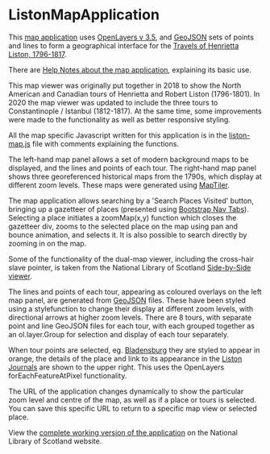 ListonMapApplication
====================

This <a href="https://digital.nls.uk/travels-of-henrietta-liston/map/">map application</a> uses <a href="https://openlayers.org/">OpenLayers v 3.5</a>, and <a href="https://geojson.org/geojson-spec.html">GeoJSON</a> sets of points and lines to form a geographical interface for the <a href="https://digital.nls.uk/travels-of-henrietta-liston/index.html">Travels of Henrietta Liston, 1796-1817</a>. 

There are <a href="https://digital.nls.uk/travels-of-henrietta-liston/places.html#help">Help Notes about the map application</a>, explaining its basic use.

This map viewer was originally put together in 2018 to show the North American and Canadian tours of Henrietta and Robert Liston (1796-1801). In 2020 the map viewer was updated to include the three tours to Constantinople / Istanbul (1812-1817). At the same time, some improvements were made to the functionality as well as better responsive styling.

All the map specific Javascript written for this application is in the <a href="https://github.com/NationalLibraryOfScotland/ListonMapApplication/blob/master/scripts/liston-map.js">liston-map.js</a> file with comments explaining the functions.

The left-hand map panel allows a set of modern background maps to be displayed, and the lines and points of each tour. The right-hand map panel shows three georeferenced historical maps from the 1790s, which display at different zoom levels. These maps were generated using <a href="https://www.maptiler.com/">MapTiler</a>.

The map application allows searching by a 'Search Places Visited' button, bringing up a gazetteer of places (presented using <a href="https://getbootstrap.com/components/#nav-tabs">Bootstrap Nav Tabs</a>). Selecting a place initiates a zoomMap(x,y) function which closes the gazetteer div, zooms to the selected place on the map using pan and bounce animation, and selects it. It is also possible to search directly by zooming in on the map. 

Some of the functionality of the dual-map viewer, including the cross-hair slave pointer, is taken from the National Library of Scotland <a href="http://maps.nls.uk/geo/explore/sidebyside/">Side-by-Side viewer</a>.

The lines and points of each tour, appearing as coloured overlays on the left map panel, are generated from <a href="https://geojson.org/geojson-spec.html">GeoJSON</a> files. These have been styled using a stylefunction to change their display at different zoom levels, with directional arrows at higher zoom levels. There are 8 tours, with separate point and line GeoJSON files for each tour, with each grouped together as an ol.layer.Group for selection and display of each tour separately.

When tour points are selected, eg. <a href="https://digital.nls.uk/travels-of-henrietta-liston/map/#zoom=10&lat=38.9393&lon=-76.9339&tour=2&point=38.9393,-76.9339">Bladensburg</a> they are styled to appear in orange, the details of the place and link to its appearance in the <a href="https://digital.nls.uk/travels-of-henrietta-liston/browse/index.html">Liston Journals</a> are shown to the upper right. This uses the OpenLayers forEachFeatureAtPixel functionality.

The URL of the application changes dynamically to show the particular zoom level and centre of the map, as well as if a place or tours is selected. You can save this specific URL to return to a specific map view or selected place. 

View the <a href="https://digital.nls.uk/travels-of-henrietta-liston/map/">complete working version of the application</a> on the National Library of Scotland website.

